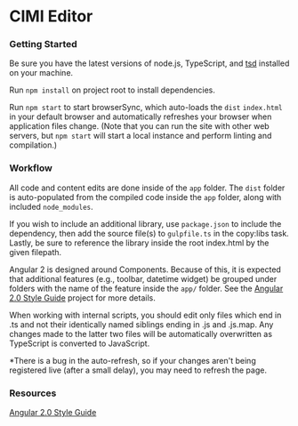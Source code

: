 # CIMI Editor

### Getting Started

Be sure you have the latest versions of node.js, TypeScript, and [tsd](https://www.npmjs.com/package/tsd) installed on your machine.

Run `npm install` on project root to install dependencies.

Run `npm start` to start browserSync, which auto-loads the `dist` `index.html` in your default browser and automatically refreshes your browser when application files change. (Note that you can run the site with other web servers, but `npm start` will start a local instance and perform linting and compilation.)

### Workflow

All code and content edits are done inside of the `app` folder. The `dist` folder is auto-populated from the compiled code inside the `app` folder, along with included `node_modules`.

If you wish to include an additional library, use `package.json` to include the dependency, then add the source file(s) to `gulpfile.ts` in the copy:libs task. Lastly, be sure to reference the library inside the root index.html by the given filepath. 

Angular 2 is designed around Components. Because of this, it is expected that additional features (e.g., toolbar, datetime widget) be grouped under folders with the name of the feature inside the `app/` folder. See the [Angular 2.0 Style Guide](https://github.com/mgechev/angular2-style-guide) project for more details.

When working with internal scripts, you should edit only files which end in .ts and not their identically named siblings ending in .js and .js.map. Any changes made to the latter two files will be automatically overwritten as TypeScript is converted to JavaScript.

*There is a bug in the auto-refresh, so if your changes aren't being registered live (after a small delay), you may need to refresh the page.


### Resources

[Angular 2.0 Style Guide](https://github.com/mgechev/angular2-style-guide)